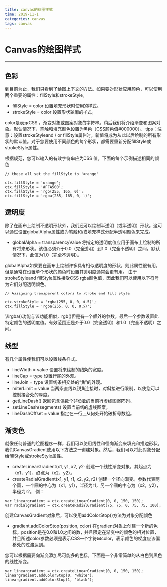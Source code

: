 ```yaml
---
title: canvas的绘图样式
time: 2019-11-1
categories: canvas
tags: canvas
---
```

# Canvas的绘图样式
---

## 色彩
到目前为止，我们只看到了绘图上下文的方法。如果要对形状应用颜色，可以使用两个重要的属性：fillStyle和strokeStyle。
* fillStyle = color
设置填充形状时使用的样式。
* strokeStyle = color
设置形状轮廓的样式。

color是表示CSS <color>，渐变对象或图案对象的字符串。稍后我们将介绍渐变和图案对象。默认情况下，笔触和填充颜色设置为黑色（CSS颜色值#000000）。
tips：注意：设置strokeStyleand / or fillStyle属性时，新值将成为从此以后绘制的所有形状的默认值。对于您要使用不同颜色的每个形状，都需要重新分配fillStyle或strokeStyle属性。

根据规范，您可以输入的有效字符串应为CSS <color>值。下面的每个示例描述相同的颜色
```
// these all set the fillStyle to 'orange'

ctx.fillStyle = 'orange';
ctx.fillStyle = '#FFA500';
ctx.fillStyle = 'rgb(255, 165, 0)';
ctx.fillStyle = 'rgba(255, 165, 0, 1)';
```

## 透明度
除了在画布上绘制不透明形状外，我们还可以绘制半透明（或半透明）形状。这可以通过设置globalAlpha属性或为笔触和/或填充样式分配半透明颜色来完成。
* globalAlpha = transparencyValue
将指定的透明度值应用于画布上绘制的所有将来形状。该值必须介于0.0（完全透明）到1.0（完全不透明）之间。默认情况下，此值为1.0（完全不透明）。

globalAlpha如果要在画布上绘制许多具有相似透明度的形状，则此属性很有用，但是通常在设置单个形状的颜色时设置其透明度通常会更有用。
由于strokeStyleand fillStyle属性接受CSS rgba颜色值，因此我们可以使用以下符号为它们分配透明颜色。
```
// Assigning transparent colors to stroke and fill style

ctx.strokeStyle = 'rgba(255, 0, 0, 0.5)';
ctx.fillStyle = 'rgba(255, 0, 0, 0.5)';
```

该rgba()功能与该功能相似，rgb()但是有一个额外的参数。最后一个参数设置此特定颜色的透明度值。有效范围还是介于0.0（完全透明）和1.0（完全不透明）之间。

## 线型
有几个属性使我们可以设置线条样式。
* lineWidth = value
设置将来绘制的线条的宽度。
* lineCap = type
设置行尾的外观。
* lineJoin = type
设置线条相交处的“角”的外观。
* miterLimit = value
当两条直线以锐角连接时，对斜接进行限制，以使您可以控制接合处的厚度。
* getLineDash()
返回包含偶数个非负数的当前行虚线图案阵列。
* setLineDash(segments)
设置当前线的虚线图案。
* lineDashOffset = value
指定在一行上从何处开始破折号数组。

## 渐变色
就像任何普通的绘图程序一样，我们可以使用线性和径向渐变来填充和描边形状。我们CanvasGradient使用以下方法之一创建对象。然后，我们可以将此对象分配给fillStyle或strokeStyle属性。
* createLinearGradient(x1, y1, x2, y2)
创建一个线性渐变对象，其起点为（x1，y1），终点为（x2，y2）。
* createRadialGradient(x1, y1, r1, x2, y2, r2)
创建一个径向渐变。参数代表两个圆，一个圆的中心为（x1，y1），半径为r1，另一个圆的中心为（x2，y2），半径为r2。
例：
```
var lineargradient = ctx.createLinearGradient(0, 0, 150, 150);
var radialgradient = ctx.createRadialGradient(75, 75, 0, 75, 75, 100);
```
创建CanvasGradient对象后，可以使用addColorStop()方法为对象分配颜色
* gradient.addColorStop(position, color)
在gradient对象上创建一个新的色标。position是在0.0和1.0之间的数，并且限定在渐变中的颜色的相对位置，并且所述color参数必须是表示CSS一个字符串color，表示颜色的梯度应该偏移处的过渡达到。

您可以根据需要向渐变添加尽可能多的色标。下面是一个非常简单的从白色到黑色的线性渐变。
```
var lineargradient = ctx.createLinearGradient(0, 0, 150, 150);
lineargradient.addColorStop(0, 'white');
lineargradient.addColorStop(1, 'black');
```

